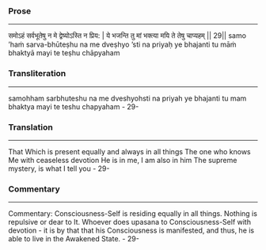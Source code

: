 ### Prose 
 --- 
समोऽहं सर्वभूतेषु न मे द्वेष्योऽस्ति न प्रिय: |
ये भजन्ति तु मां भक्त्या मयि ते तेषु चाप्यहम् || 29||
samo ’haṁ sarva-bhūteṣhu na me dveṣhyo ’sti na priyaḥ
ye bhajanti tu māṁ bhaktyā mayi te teṣhu chāpyaham

### Transliteration 
 --- 
samohham sarbhuteshu na me dveshyohsti na priyah ye bhajanti tu mam bhaktya mayi te teshu chapyaham - 29-

### Translation 
 --- 
That Which is present equally and always in all things The one who knows Me with ceaseless devotion He is in me, I am also in him The supreme mystery, is what I tell you - 29-

### Commentary 
 --- 
Commentary: Consciousness-Self is residing equally in all things. Nothing is repulsive or dear to It. Whoever does upasana to Consciousness-Self with devotion - it is by that that his Consciousness is manifested, and thus, he is able to live in the Awakened State. - 29-